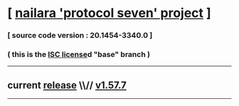 
# [ [nailara 'protocol seven' project](http://src.nailara.net/) ]

### [ source code version : 20.1454-3340.0 ]

### ( this is the [ISC license](license)d "base" branch )
---
## current [release](https://github.com/anotherlink/nailara/releases) \\\\// [v1.57.7](https://github.com/anotherlink/nailara/releases/tag/v1.57.7)
---

